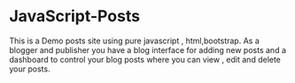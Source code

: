 # JavaScript-Posts
 This is a Demo posts site using pure javascript , html,bootstrap.
 As a blogger and publisher you have a blog interface for adding new posts and a dashboard to control your blog posts
 where you can view , edit and delete your posts.
